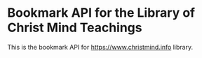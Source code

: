 # Bookmark API for the Library of Christ Mind Teachings

This is the bookmark API for https://www.christmind.info library.

